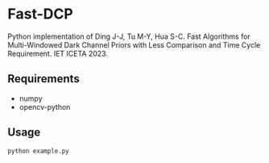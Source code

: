 # Fast-DCP

Python implementation of Ding J-J, Tu M-Y, Hua S-C. Fast Algorithms for Multi-Windowed Dark Channel Priors with Less Comparison and Time Cycle Requirement. IET ICETA 2023.

## Requirements

- numpy
- opencv-python

## Usage

```bash
python example.py
```
